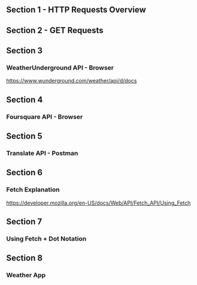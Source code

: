 ## Section 1 - HTTP Requests Overview

## Section 2 - GET Requests

## Section 3
### WeatherUnderground API - Browser
https://www.wunderground.com/weather/api/d/docs

## Section 4
### Foursquare API - Browser

## Section 5
### Translate API - Postman

## Section 6
### Fetch Explanation
https://developer.mozilla.org/en-US/docs/Web/API/Fetch_API/Using_Fetch

## Section 7
### Using Fetch + Dot Notation

## Section 8
### Weather App
